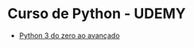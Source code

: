 # Curso de Python - UDEMY

* [Python 3 do zero ao avançado](https://www.udemy.com/course/python-3-do-zero-ao-avancado)